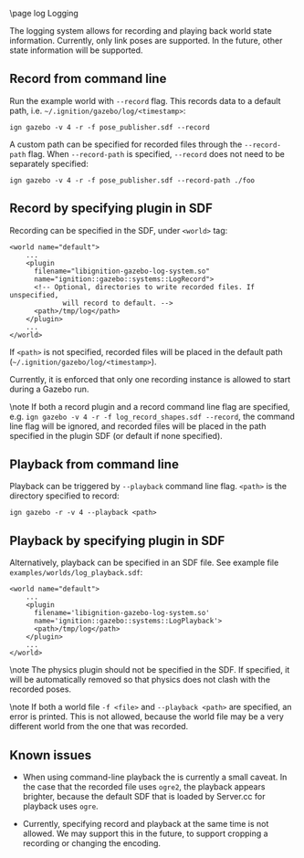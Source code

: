 \page log Logging

The logging system allows for recording and playing back world state
information. Currently, only link poses are supported. In the future, other
state information will be supported.

## Record from command line

Run the example world with `--record` flag. This records data to a default path, i.e. `~/.ignition/gazebo/log/<timestamp>`:

`ign gazebo -v 4 -r -f pose_publisher.sdf --record`

A custom path can be specified for recorded files through the `--record-path` flag. When `--record-path` is specified, `--record` does not need to be separately specified:

`ign gazebo -v 4 -r -f pose_publisher.sdf --record-path ./foo`


## Record by specifying plugin in SDF

Recording can be specified in the SDF, under `<world>` tag:

```{.xml}
<world name="default">
    ...
    <plugin
      filename="libignition-gazebo-log-system.so"
      name="ignition::gazebo::systems::LogRecord">
      <!-- Optional, directories to write recorded files. If unspecified,
             will record to default. -->
      <path>/tmp/log</path>
    </plugin>
    ...
</world>
```

If `<path>` is not specified, recorded files will be placed in the default
path (`~/.ignition/gazebo/log/<timestamp>`).

Currently, it is enforced that only one recording instance is allowed to
start during a Gazebo run.

\note If both a record plugin and a record command line flag are specified, e.g. `ign gazebo -v 4 -r -f log_record_shapes.sdf --record`, the command line flag will be ignored, and recorded files will be placed in the path specified in the plugin SDF (or default if none specified).

## Playback from command line

Playback can be triggered by `--playback` command line flag. `<path>` is the
directory specified to record:

`ign gazebo -r -v 4 --playback <path>`


## Playback by specifying plugin in SDF

Alternatively, playback can be specified in an SDF file. See example file
`examples/worlds/log_playback.sdf`:

```{.xml}
<world name="default">
    ...
    <plugin
      filename='libignition-gazebo-log-system.so'
      name='ignition::gazebo::systems::LogPlayback'>
      <path>/tmp/log</path>
    </plugin>
    ...
</world>
```

\note The physics plugin should not be specified in the SDF. If specified,
it will be automatically removed so that physics does not clash with the
recorded poses.

\note If both a world file `-f <file>` and `--playback <path>` are
specified, an error is printed. This is not allowed, because the world file
may be a very different world from the one that was recorded.

## Known issues

* When using command-line playback the is currently a small caveat.
In the case that the recorded file uses `ogre2`, the playback appears
brighter, because the default SDF that is loaded by Server.cc for playback
uses `ogre`.

* Currently, specifying record and playback at the same time is not allowed.
We may support this in the future, to support cropping a recording or
changing the encoding.
